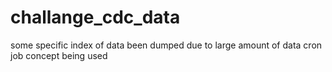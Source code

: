 # challange_cdc_data
some specific index of data been dumped due to large amount of data
cron job concept being used 
